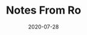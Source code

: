 ---
linktitle: ''
summary: ''
weight: 500
title: Notes From Ro
date: 2020-07-28
draft: false
type: book
authors:
- admin
tags: ''
categories: ''
toc: true
profile: false
reading_time: true
share: true
featured: true
comments: true
disable_comment: false
commentable: true
editable: false
---